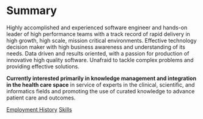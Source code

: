 # Summary

Highly accomplished and experienced software engineer and hands-on leader of high performance teams with a track record of rapid delivery in high growth, high scale, mission critical environments. Effective technology decision maker with high business awareness and understanding of its needs. Data driven and results oriented, with a passion for production of innovative high quality software. Unafraid to tackle complex problems and providing effective solutions.

**Currently interested primarily in knowledge management and integration in the health care space** in service of experts in the clinical, scientific, and informatics fields and promoting the use of curated knowledge to advance patient care and outcomes.

[Employment History](employment-history.md)
[Skills](skills.md)
